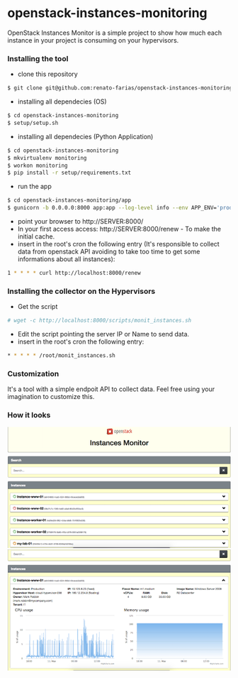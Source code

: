 # openstack-instances-monitoring

OpenStack Instances Monitor is a simple project to show how much each instance in your project is consuming on your hypervisors.


### Installing the tool

* clone this repository
```sh
$ git clone git@github.com:renato-farias/openstack-instances-monitoring.git
```
* installing all dependecies (OS)
```sh
$ cd openstack-instances-monitoring
$ setup/setup.sh
```
* installing all dependecies (Python Application)
```sh
$ cd openstack-instances-monitoring
$ mkvirtualenv monitoring
$ workon monitoring
$ pip install -r setup/requirements.txt
```
* run the app
```sh
$ cd openstack-instances-monitoring/app
$ gunicorn -b 0.0.0.0:8000 app:app --log-level info --env APP_ENV='production' --reload -w 4 --timeout 60
```
* point your browser to http://SERVER:8000/
* In your first access access: http://SERVER:8000/renew - To make the initial cache.
* insert in the root's cron the following entry (It's responsible to collect data from openstack API avoiding to take too time to get some informations about all instances):
```sh
1 * * * * curl http://localhost:8000/renew
```

### Installing the collector on the Hypervisors
* Get the script
```sh
# wget -c http://localhost:8000/scripts/monit_instances.sh
```
* Edit the script pointing the server IP or Name to send data.
* insert in the root's cron the following entry:
```sh
* * * * * /root/monit_instances.sh
```


### Customization
It's a tool with a simple endpoit API to collect data. Feel free using your imagination to customize this.


### How it looks
![alt_tag](dashboard-1.png)
![alt tag](dashboard-2.png)
